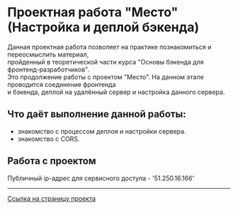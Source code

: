 # Проектная работа "Место" (Настройка и деплой бэкенда)
Данная проектная работа позволяет на практике познакомиться и переосмыслить материал,  
пройденный в теоретической части курса "Основы бэкенда для фронтенд-разработчиков".  
Это продолжение работы с проектом "Место". На данном этапе проводится соединение фронтенда  
и бэкенда, деплой на удалённый сервер и настройка данного сервера.  
## Что даёт выполнение данной работы:
* знакомство с процессом деплоя и настройки сервера.  
* знакомство с CORS.  
## Работа с проектом
Публичный ip-адрес для сервисного доступа - '51.250.16.166'  
***
[Ссылка на страницу проекта](https://mesto.alex-grt.nomoredomains.work/)
